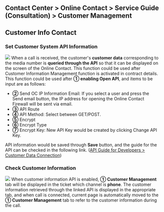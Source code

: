 ## Contact Center > Online Contact > Service Guide (Consultation) > Customer Management

## Customer Info Contact
### Set Customer System API Information
![](http://static.toastoven.net/prod_contact_center/2.2.7-(1)_en.png)
When a call is received, the customer's **customer data** corresponding to the media number is **queried through the API** so that it can be displayed on the screen of the Online Contact. This function could be used after Customer Information Management function is activated in contract details.
This function could be used after **① enabling Open API**, and items to be input are as follows:

- **②** Send OC IP Information Email: If you select a user and press the Send email button, the IP address for opening the Online Contact Firewall will be sent via email.
- **③** API Route
- **④** API Method: Select between GET/POST.
- **⑤** Encrypt
- **⑥** Encrypt Type
- **⑦** Encrypt Key: New API Key would be created by clicking Change API Key.

API information would be saved through **Save** button, and the guide for the API can be checked in the following link. ([API Guide for Developers > Customer Data Connection](https://docs.nhncloud.com/en/Contact%20Center/en/online-contact-api-guide-openapi-customer-data/))

### Check Customer Information
![](http://static.toastoven.net/prod_contact_center/2.2.7-(2)_en.png)
When customer information API is enabled, **① Customer Management** tab will be displayed in the ticket which channel is **phone**. The customer information retrieved through the linked API is displayed in the appropriate tab, and when call is connected, current page is automatically moved to the **① Customer Management** tab to refer to the customer information during the call.
